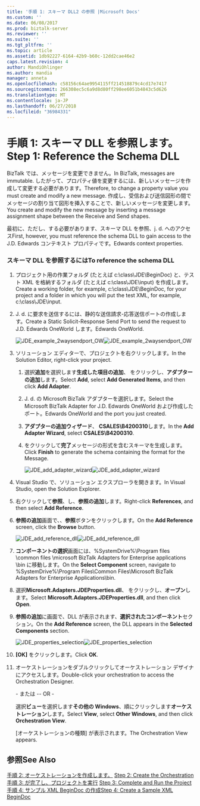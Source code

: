 ```yaml
---
title: '手順 1: スキーマ DLL2 の参照 |Microsoft Docs'
ms.custom: ''
ms.date: 06/08/2017
ms.prod: biztalk-server
ms.reviewer: ''
ms.suite: ''
ms.tgt_pltfrm: ''
ms.topic: article
ms.assetid: 1db92227-6164-42b9-b60c-12dd2cae46e2
caps.latest.revision: 4
author: MandiOhlinger
ms.author: mandia
manager: anneta
ms.openlocfilehash: c58156c64ae9954115ff214518879c4cd17e7417
ms.sourcegitcommit: 266308ec5c6a9d8d80ff298ee6051b4843c5d626
ms.translationtype: MT
ms.contentlocale: ja-JP
ms.lasthandoff: 06/27/2018
ms.locfileid: "36984331"
---
```

# <a name="step-1-reference-the-schema-dll"></a><span data-ttu-id="b571f-102">手順 1: スキーマ DLL を参照します。</span><span class="sxs-lookup"><span data-stu-id="b571f-102">Step 1: Reference the Schema DLL</span></span>
<span data-ttu-id="b571f-103">BizTalk では、メッセージを変更できません。</span><span class="sxs-lookup"><span data-stu-id="b571f-103">In BizTalk, messages are immutable.</span></span> <span data-ttu-id="b571f-104">したがって、プロパティ値を変更するには、新しいメッセージを作成して変更する必要があります。</span><span class="sxs-lookup"><span data-stu-id="b571f-104">Therefore, to change a property value you must create and modify a new message.</span></span> <span data-ttu-id="b571f-105">作成し、受信および送信図形の間でメッセージの割り当て図形を挿入することで、新しいメッセージを変更します。</span><span class="sxs-lookup"><span data-stu-id="b571f-105">You create and modify the new message by inserting a message assignment shape between the Receive and Send shapes.</span></span>  
  
 <span data-ttu-id="b571f-106">最初に、ただし、する必要があります、スキーマ DLL を参照、j. d. へのアクセス</span><span class="sxs-lookup"><span data-stu-id="b571f-106">First, however, you must reference the schema DLL to gain access to the J.D.</span></span> <span data-ttu-id="b571f-107">Edwards コンテキスト プロパティです。</span><span class="sxs-lookup"><span data-stu-id="b571f-107">Edwards context properties.</span></span>  
  
### <a name="to-reference-the-schema-dll"></a><span data-ttu-id="b571f-108">スキーマ DLL を参照するには</span><span class="sxs-lookup"><span data-stu-id="b571f-108">To reference the schema DLL</span></span>  
  
1. <span data-ttu-id="b571f-109">プロジェクト用の作業フォルダ (たとえば c:\class\JDE\BeginDoc) と、テスト XML を格納するフォルダ (たとえば c:\class\JDE\input) を作成します。</span><span class="sxs-lookup"><span data-stu-id="b571f-109">Create a working folder, for example, c:\class\JDE\BeginDoc, for your project and a folder in which you will put the test XML, for example, c:\class\JDE\input.</span></span>  
  
2. <span data-ttu-id="b571f-110">J. d. に要求を送信するには、静的な送信請求-応答送信ポートの作成します。</span><span class="sxs-lookup"><span data-stu-id="b571f-110">Create a Static Solicit-Response Send Port to send the request to J.D.</span></span> <span data-ttu-id="b571f-111">Edwards OneWorld します。</span><span class="sxs-lookup"><span data-stu-id="b571f-111">Edwards OneWorld.</span></span>  
  
    <span data-ttu-id="b571f-112">![](../core/media/jde-example-2waysendport-ow.gif "JDE_example_2waysendport_OW")</span><span class="sxs-lookup"><span data-stu-id="b571f-112">![](../core/media/jde-example-2waysendport-ow.gif "JDE_example_2waysendport_OW")</span></span>  
  
3. <span data-ttu-id="b571f-113">ソリューション エディターで、プロジェクトを右クリックします。</span><span class="sxs-lookup"><span data-stu-id="b571f-113">In the Solution Editor, right-click your project.</span></span>  
  
   1. <span data-ttu-id="b571f-114">選択**追加**を選択します**生成した項目の追加**、 をクリックし、**アダプターの追加**します。</span><span class="sxs-lookup"><span data-stu-id="b571f-114">Select **Add**, select **Add Generated Items**, and then click **Add Adapter**.</span></span>  
  
   2. <span data-ttu-id="b571f-115">J. d. の Microsoft BizTalk アダプターを選択します。</span><span class="sxs-lookup"><span data-stu-id="b571f-115">Select the Microsoft BizTalk Adapter for J.D.</span></span> <span data-ttu-id="b571f-116">Edwards OneWorld および作成したポート。</span><span class="sxs-lookup"><span data-stu-id="b571f-116">Edwards OneWorld and the port you just created.</span></span>  
  
   3. <span data-ttu-id="b571f-117">**アダプターの追加ウィザード**、 **CSALES\B4200310**します。</span><span class="sxs-lookup"><span data-stu-id="b571f-117">In the **Add Adapter Wizard**, select **CSALES\B4200310**.</span></span>  
  
   4. <span data-ttu-id="b571f-118">をクリックして**完了**メッセージの形式を含むスキーマを生成します。</span><span class="sxs-lookup"><span data-stu-id="b571f-118">Click **Finish** to generate the schema containing the format for the Message.</span></span>  
  
      <span data-ttu-id="b571f-119">![](../core/media/jde-add-adapter-wizard.gif "JDE_add_adapter_wizard")</span><span class="sxs-lookup"><span data-stu-id="b571f-119">![](../core/media/jde-add-adapter-wizard.gif "JDE_add_adapter_wizard")</span></span>  
  
4. <span data-ttu-id="b571f-120">Visual Studio で、ソリューション エクスプローラを開きます。</span><span class="sxs-lookup"><span data-stu-id="b571f-120">In Visual Studio, open the Solution Explorer.</span></span>  
  
5. <span data-ttu-id="b571f-121">右クリックして**参照**、し、**参照の追加**します。</span><span class="sxs-lookup"><span data-stu-id="b571f-121">Right-click **References**, and then select **Add Reference**.</span></span>  
  
6. <span data-ttu-id="b571f-122">**参照の追加**画面で、、**参照**ボタンをクリックします。</span><span class="sxs-lookup"><span data-stu-id="b571f-122">On the **Add Reference** screen, click the **Browse** button.</span></span>  
  
    <span data-ttu-id="b571f-123">![](../core/media/jde-add-reference-dll.gif "JDE_add_reference_dll")</span><span class="sxs-lookup"><span data-stu-id="b571f-123">![](../core/media/jde-add-reference-dll.gif "JDE_add_reference_dll")</span></span>  
  
7. <span data-ttu-id="b571f-124">**コンポーネントの選択**画面には、%SystemDrive%\Program files \common files \microsoft BizTalk Adapters for Enterprise applications \bin に移動します。</span><span class="sxs-lookup"><span data-stu-id="b571f-124">On the **Select Component** screen, navigate to %SystemDrive%\Program Files\Common Files\Microsoft BizTalk Adapters for Enterprise Applications\bin.</span></span>  
  
8. <span data-ttu-id="b571f-125">選択**Microsoft.Adapters.JDEProperties.dll**、 をクリックし、**オープン**します。</span><span class="sxs-lookup"><span data-stu-id="b571f-125">Select **Microsoft.Adapters.JDEProperties.dll**, and then click **Open**.</span></span>  
  
9. <span data-ttu-id="b571f-126">**参照の追加**に画面で、DLL が表示されます、**選択されたコンポーネント**セクション。</span><span class="sxs-lookup"><span data-stu-id="b571f-126">On the **Add Reference** screen, the DLL appears in the **Selected Components** section.</span></span>  
  
     <span data-ttu-id="b571f-127">![](../core/media/jde-properties-selection.gif "JDE_properties_selection")</span><span class="sxs-lookup"><span data-stu-id="b571f-127">![](../core/media/jde-properties-selection.gif "JDE_properties_selection")</span></span>  
  
10. <span data-ttu-id="b571f-128">**[OK]** をクリックします。</span><span class="sxs-lookup"><span data-stu-id="b571f-128">Click **OK**.</span></span>  
  
11. <span data-ttu-id="b571f-129">オーケストレーションをダブルクリックしてオーケストレーション デザイナにアクセスします。</span><span class="sxs-lookup"><span data-stu-id="b571f-129">Double-click your orchestration to access the Orchestration Designer.</span></span>  
  
     <span data-ttu-id="b571f-130">\- または -</span><span class="sxs-lookup"><span data-stu-id="b571f-130">\- OR -</span></span>  
  
     <span data-ttu-id="b571f-131">選択**ビュー**を選択します**その他の Windows**、順にクリックします**オーケストレーション**します。</span><span class="sxs-lookup"><span data-stu-id="b571f-131">Select **View**, select **Other Windows**, and then click **Orchestration View**.</span></span>  
  
     <span data-ttu-id="b571f-132">[オーケストレーションの種類] が表示されます。</span><span class="sxs-lookup"><span data-stu-id="b571f-132">The Orchestration View appears.</span></span>  
  
## <a name="see-also"></a><span data-ttu-id="b571f-133">参照</span><span class="sxs-lookup"><span data-stu-id="b571f-133">See Also</span></span>  
 <span data-ttu-id="b571f-134">[手順 2: オーケストレーションを作成します。](../core/step-2-create-the-orchestration1.md) </span><span class="sxs-lookup"><span data-stu-id="b571f-134">[Step 2: Create the Orchestration](../core/step-2-create-the-orchestration1.md) </span></span>  
 <span data-ttu-id="b571f-135">[手順 3: が完了し、プロジェクトを実行](../core/step-3-complete-and-run-the-project2.md) </span><span class="sxs-lookup"><span data-stu-id="b571f-135">[Step 3: Complete and Run the Project](../core/step-3-complete-and-run-the-project2.md) </span></span>  
 [<span data-ttu-id="b571f-136">手順 4: サンプル XML BeginDoc の作成</span><span class="sxs-lookup"><span data-stu-id="b571f-136">Step 4: Create a Sample XML BeginDoc</span></span>](../core/step-4-create-a-sample-xml-begindoc1.md)